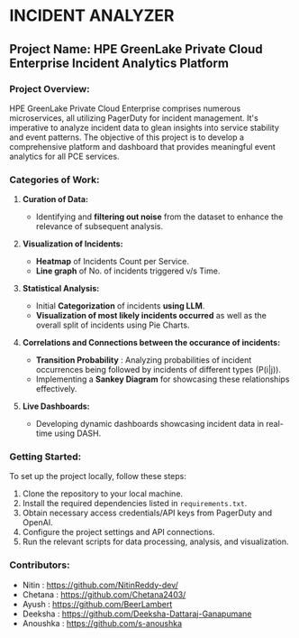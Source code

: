 # INCIDENT ANALYZER 
## Project Name: HPE GreenLake Private Cloud Enterprise Incident Analytics Platform

### Project Overview:
HPE GreenLake Private Cloud Enterprise comprises numerous microservices, all utilizing PagerDuty for incident management. It's imperative to analyze incident data to glean insights into service stability and event patterns. The objective of this project is to develop a comprehensive platform and dashboard that provides meaningful event analytics for all PCE services.

### Categories of Work:
1. **Curation of Data:**
   - Identifying and **filtering out noise** from the dataset to enhance the relevance of subsequent analysis.
     
2. **Visualization of Incidents:**
   - **Heatmap** of Incidents Count per Service.
   - **Line graph** of No. of incidents triggered v/s Time.

3. **Statistical Analysis:**
   - Initial **Categorization** of incidents **using LLM**.
   - **Visualization of most likely incidents occurred** as well as the overall split of incidents using Pie Charts.
   
4. **Correlations and Connections between the occurance of incidents:**
   - **Transition Probability** : Analyzing probabilities of incident occurrences being followed by incidents of different types (P(i|j)).
   - Implementing a **Sankey Diagram** for showcasing these relationships effectively.

5. **Live Dashboards:**
   - Developing dynamic dashboards showcasing incident data in real-time using DASH.

### Getting Started:
To set up the project locally, follow these steps:
1. Clone the repository to your local machine.
2. Install the required dependencies listed in `requirements.txt`.
3. Obtain necessary access credentials/API keys from PagerDuty and OpenAI.
4. Configure the project settings and API connections.
5. Run the relevant scripts for data processing, analysis, and visualization.

### Contributors:
- Nitin : https://github.com/NitinReddy-dev/
- Chetana : https://github.com/Chetana2403/
- Ayush : https://github.com/BeerLambert
- Deeksha : https://github.com/Deeksha-Dattaraj-Ganapumane
- Anoushka : https://github.com/s-anoushka
